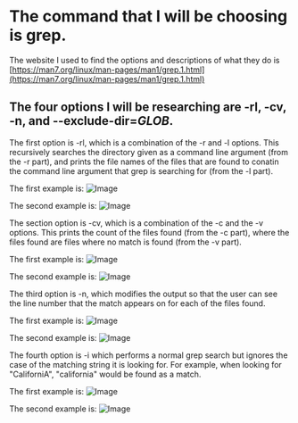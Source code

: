 # The command that I will be choosing is grep.  
The website I used to find the options and descriptions of what they do is [https://man7.org/linux/man-pages/man1/grep.1.html](https://man7.org/linux/man-pages/man1/grep.1.html)  
  
## The four options I will be researching are -rl, -cv, -n, and --exclude-dir=*GLOB*. 
  
  

The first option is -rl, which is a combination of the -r and -l options. This recursively searches the directory given as a command line argument (from the -r part), and prints the file names of the files that are found to conatin the command line argument that grep is searching for (from the -l part).  

The first example is:
![Image](-rl1.png)

The second example is:
![Image](-rl2.png)
  
The section option is -cv, which is a combination of the -c and the -v options. This prints the count of the files found (from the -c part), where the files found are files where no match is found (from the -v part).  
  
The first example is:
![Image](-cv1.png)

The second example is:
![Image](-cv2.png)
  
The third option is -n, which modifies the output so that the user can see the line number that the match appears on for each of the files found.  
  
The first example is:
![Image](-n1.png)

The second example is:
![Image](-n2.png)
  
The fourth option is -i which performs a normal grep search but ignores the case of the matching string it is looking for. For example, when looking for "CaliforniA", "california" would be found as a match.

The first example is:
![Image](-i1.png)

The second example is:
![Image](-i2.png)
